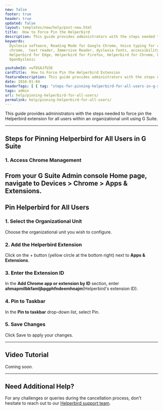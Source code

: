 ```yaml
---
new: false
footer: true
header: true
updated: false
layout: templates/new/help/post-new.html
title:  How to Force Pin the Helperbird
description: This guide provides administrators with the steps needed to force pin the Helperbird extension for all users within an organizational unit using G Suite.
keywords:
  Dyslexia software, Reading Mode for Google Chrome, Voice typing for chrome, Text to speech for
  chrome,  text reader, Immersive Reader, dyslexia fonts, accessibility software, dyslexia software,
  Helperbird for Edge, Helperbird for Firefox, Helperbird for Chrome, Opendyslexic for Chrome,
  OpenDyslexic

youtubeId: vwT8SAJfU3E
cardTitle:  How to Force Pin the Helperbird Extension
featureDescription: This guide provides administrators with the steps needed to force pin the Helperbird extension for all users within an organizational unit using G Suite.
date: 2016-01-04
headerTags: [ { tag: "steps-for-pinning-helperbird-for-all-users-in-g-suite", title: "Pinning Helperbird" }]  
tags: admin
url: help/pinning-helperbird-for-all-users/
permalink: help/pinning-helperbird-for-all-users/
---
```


This guide provides administrators with the steps needed to force pin the Helperbird extension for all users within an organizational unit using G Suite.


---

## Steps for Pinning Helperbird for All Users in G Suite

### 1. Access Chrome Management

From your G Suite Admin console Home page, navigate to Devices > Chrome > Apps & Extensions.
---

## Pin Helperbird for All Users

### 1. Select the Organizational Unit

Choose the organizational unit you wish to configure.

### 2. Add the Helperbird Extension
Click on the + button (yellow circle at the bottom right) next to **Apps & Extensions**.

### 3. Enter the Extension ID

In the **Add Chrome app or extension by ID** section, enter **ahmapmilbkfamljbpgphfndeemhnajm**(Helperbird's extension ID).

### 4. Pin to Taskbar

In the **Pin to taskbar** drop-down list, select Pin.

### 5.  Save Changes
Click Save to apply your changes.

---

## Video Tutorial

Coming soon.

---

## Need Additional Help?

For any challenges or queries during the cancellation process, don't hesitate to reach out to our [Helperbird support team](https://www.helperbird.com/support).

